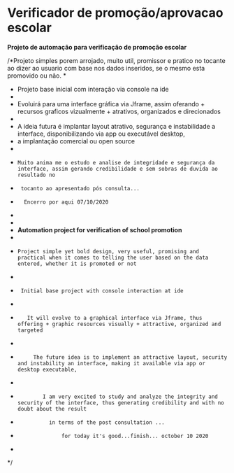 # Verificador de promoção/aprovacao escolar

<strong> Projeto de automação para verificação de promoção escolar  </strong>


 /*Projeto simples porem arrojado, muito util, promissor e pratico no tocante ao dizer ao usuario com base nos dados inseridos, se o mesmo esta promovido ou não.
 *
 * Projeto base inicial com interação via console na ide  
 *
 *  Evoluirá para uma interface gráfica via Jframe, assim oferando + recursos graficos vizualmente + atrativos, organizados e direcionados
 *
 *   A ideia futura é implantar layout atrativo, segurança e instabilidade a interface, disponibilizando via app ou executável desktop,
 *   a implantação comercial ou open source
 *   
 *     Muito anima me o estudo e analise de integridade e segurança da interface, assim gerando credibilidade e sem sobras de duvida ao resultado no 
 *      tocanto ao apresentado pós consulta...
 
 *       Encerro por aqui 07/10/2020
 *    
 *    
 *   <strong> Automation project for verification of school promotion </strong>
 *
 *     Project simple yet bold design, very useful, promising and practical when it comes to telling the user based on the data entered, whether it is promoted or not
 *     
 *      Initial base project with console interaction at ide
 *     
 *        It will evolve to a graphical interface via Jframe, thus offering + graphic resources visually + attractive, organized and targeted
 *        
 *          The future idea is to implement an attractive layout, security and instability an interface, making it available via app or desktop executable,
 * 
 *             I am very excited to study and analyze the integrity and security of the interface, thus generating credibility and with no doubt about the result
 *               in terms of the post consultation ...
 *                   for today it's good...finish... october 10 2020
 *
 */
    
